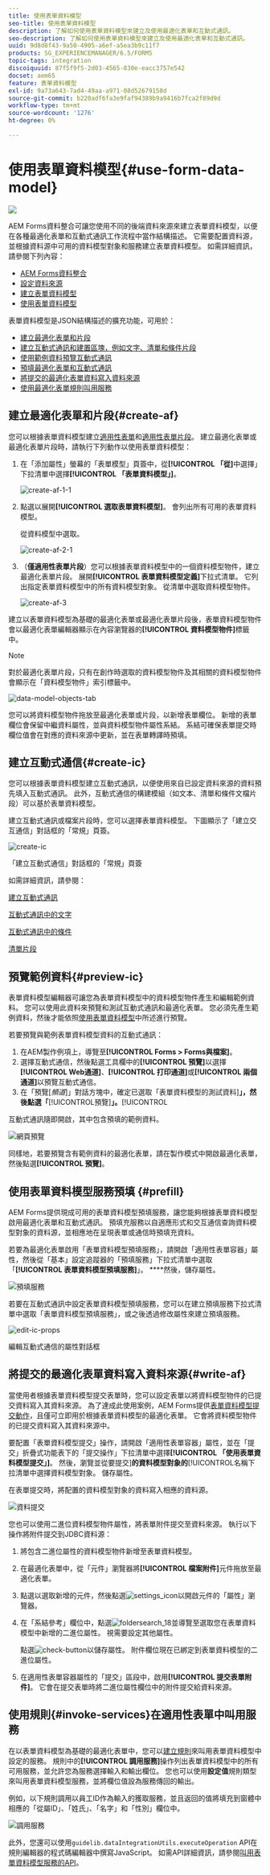```yaml
---
title: 使用表單資料模型
seo-title: 使用表單資料模型
description: 了解如何使用表單資料模型來建立及使用最適化表單和互動式通訊。
seo-description: 了解如何使用表單資料模型來建立及使用最適化表單和互動式通訊。
uuid: 9d8d8f43-9a50-4905-a6ef-a5ea3b9c11f7
products: SG_EXPERIENCEMANAGER/6.5/FORMS
topic-tags: integration
discoiquuid: 87f5f9f5-2d03-4565-830e-eacc3757e542
docset: aem65
feature: 表單資料模型
exl-id: 9a73a643-7ad4-49aa-a971-08d52679158d
source-git-commit: b220adf6fa3e9faf94389b9a9416b7fca2f89d9d
workflow-type: tm+mt
source-wordcount: '1276'
ht-degree: 0%

---
```


# 使用表單資料模型{#use-form-data-model}

![](do-not-localize/data-integeration.png)

AEM Forms資料整合可讓您使用不同的後端資料來源來建立表單資料模型，以便在各種最適化表單和互動式通訊工作流程中當作結構描述。 它需要配置資料源，並根據資料源中可用的資料模型對象和服務建立表單資料模型。 如需詳細資訊，請參閱下列內容：

* [AEM Forms資料整合](../../forms/using/data-integration.md)
* [設定資料來源](../../forms/using/configure-data-sources.md)
* [建立表單資料模型](../../forms/using/create-form-data-models.md)
* [使用表單資料模型](../../forms/using/work-with-form-data-model.md)

表單資料模型是JSON結構描述的擴充功能，可用於：

* [建立最適化表單和片段](#create-af)
* [建立互動式通訊和建置區塊，例如文字、清單和條件片段](#create-ic)
* [使用範例資料預覽互動式通訊](#preview-ic)
* [預填最適化表單和互動式通訊](#prefill)
* [將提交的最適化表單資料寫入資料來源](#write-af)
* [使用最適化表單規則叫用服務](#invoke-services)

## 建立最適化表單和片段{#create-af}

您可以根據表單資料模型建立[適用性表單](../../forms/using/creating-adaptive-form.md)和[適用性表單片段](../../forms/using/adaptive-form-fragments.md)。 建立最適化表單或最適化表單片段時，請執行下列動作以使用表單資料模型：

1. 在「添加屬性」螢幕的「表單模型」頁簽中，從&#x200B;**[!UICONTROL 「從]**&#x200B;中選擇」下拉清單中選擇&#x200B;**[!UICONTROL 「表單資料模型」]**。

   ![create-af-1-1](assets/create-af-1-1.png)

1. 點選以展開&#x200B;**[!UICONTROL 選取表單資料模型]**。 會列出所有可用的表單資料模型。

   從資料模型中選取。

   ![create-af-2-1](assets/create-af-2-1.png)

1. （**僅適用性表單片段**）您可以根據表單資料模型中的一個資料模型物件，建立最適化表單片段。 展開&#x200B;**[!UICONTROL 表單資料模型定義]**&#x200B;下拉式清單。 它列出指定表單資料模型中的所有資料模型對象。 從清單中選取資料模型物件。

   ![create-af-3](assets/create-af-3.png)

建立以表單資料模型為基礎的最適化表單或最適化表單片段後，表單資料模型物件會以最適化表單編輯器顯示在內容瀏覽器的&#x200B;**[!UICONTROL 資料模型物件]**&#x200B;標籤中。

>[!NOTE]
>
>對於最適化表單片段，只有在創作時選取的資料模型物件及其相關的資料模型物件會顯示在「資料模型物件」索引標籤中。

![data-model-objects-tab](assets/data-model-objects-tab.png)

您可以將資料模型物件拖放至最適化表單或片段，以新增表單欄位。 新增的表單欄位會保留中繼資料屬性，並與資料模型物件屬性系結。 系結可確保表單提交時欄位值會在對應的資料來源中更新，並在表單轉譯時預填。

## 建立互動式通信{#create-ic}

您可以根據表單資料模型建立互動式通訊，以便使用來自已設定資料來源的資料預先填入互動式通訊。 此外，互動式通信的構建模組（如文本、清單和條件文檔片段）可以基於表單資料模型。

建立互動式通訊或檔案片段時，您可以選擇表單資料模型。 下圖顯示了「建立交互通信」對話框的「常規」頁簽。

![create-ic](assets/create-ic.png)

「建立互動式通信」對話框的「常規」頁簽

如需詳細資訊，請參閱：

[建立互動式通訊](../../forms/using/create-interactive-communication.md)

[互動式通訊中的文字](/help/forms/using/texts-interactive-communications.md)

[互動式通訊中的條件](/help/forms/using/conditions-interactive-communications.md)

[清單片段](/help/forms/using/lists.md)

## 預覽範例資料{#preview-ic}

表單資料模型編輯器可讓您為表單資料模型中的資料模型物件產生和編輯範例資料。 您可以使用此資料來預覽和測試互動式通訊和最適化表單。 您必須先產生範例資料，然後才能依照[使用表單資料模型](../../forms/using/work-with-form-data-model.md#sample)中所述進行預覽。

若要預覽與範例表單資料模型資料的互動式通訊：

1. 在AEM製作例項上，導覽至&#x200B;**[!UICONTROL Forms > Forms與檔案]**。
1. 選擇互動式通信，然後點選工具欄中的&#x200B;**[!UICONTROL 預覽]**&#x200B;以選擇&#x200B;**[!UICONTROL Web通道]**、**[!UICONTROL 打印通道]**&#x200B;或&#x200B;**[!UICONTROL 兩個通道]**&#x200B;以預覽互動式通信。
1. 在「預覽&#x200B;[*頻道*]」對話方塊中，確定已選取「表單資料模型的測試資料&#x200B;]**」，然後點選「**[!UICONTROL &#x200B;預覽&#x200B;]**」。**[!UICONTROL 

互動式通訊隨即開啟，其中包含預填的範例資料。

![網頁預覽](assets/web-preview.png)

同樣地，若要預覽含有範例資料的最適化表單，請在製作模式中開啟最適化表單，然後點選&#x200B;**[!UICONTROL 預覽]**。

## 使用表單資料模型服務預填 {#prefill}

AEM Forms提供現成可用的表單資料模型預填服務，讓您能夠根據表單資料模型啟用最適化表單和互動式通訊。 預填充服務以自適應形式和交互通信查詢資料模型對象的資料源，並相應地在呈現表單或通信時預填充資料。

若要為最適化表單啟用「表單資料模型預填服務」，請開啟「適用性表單容器」屬性，然後從「基本」設定追蹤器的「預填服務」下拉式清單中選取「**[!UICONTROL 表單資料模型預填服務]**」。 ****&#x200B;然後，儲存屬性。

![預填服務](assets/prefill-service.png)

若要在互動式通訊中設定表單資料模型預填服務，您可以在建立預填服務下拉式清單中選取「表單資料模型預填服務」，或之後透過修改屬性來建立預填服務。

![edit-ic-props](assets/edit-ic-props.png)

編輯互動式通信的屬性對話框

## 將提交的最適化表單資料寫入資料來源{#write-af}

當使用者根據表單資料模型提交表單時，您可以設定表單以將資料模型物件的已提交資料寫入其資料來源。 為了達成此使用案例，AEM Forms提供[表單資料模型提交動作](../../forms/using/configuring-submit-actions.md)，且僅可立即用於根據表單資料模型的最適化表單。 它會將資料模型物件的已提交資料寫入其資料來源中。

要配置「表單資料模型提交」操作，請開啟「適用性表單容器」屬性，並在「提交」折疊式功能表下的「提交操作」下拉清單中選擇&#x200B;**[!UICONTROL 「使用表單資料模型提交」]**。 然後，瀏覽並從要提交&#x200B;]**的資料模型對象的**[!UICONTROL &#x200B;名稱下拉清單中選擇資料模型對象。 儲存屬性。

在表單提交時，將配置的資料模型對象的資料寫入相應的資料源。

![資料提交](assets/data-submission.png)

您也可以使用二進位資料模型物件屬性，將表單附件提交至資料來源。 執行以下操作將附件提交到JDBC資料源：

1. 將包含二進位屬性的資料模型物件新增至表單資料模型。
1. 在最適化表單中，從「元件」瀏覽器將&#x200B;**[!UICONTROL 檔案附件]**&#x200B;元件拖放至最適化表單。
1. 點選以選取新增的元件，然後點選![settings_icon](assets/settings_icon.png)以開啟元件的「屬性」瀏覽器。
1. 在「系結參考」欄位中，點選![foldersearch_18](assets/foldersearch_18.png)並導覽至選取您在表單資料模型中新增的二進位屬性。 視需要設定其他屬性。

   點選![check-button](assets/check-button.png)以儲存屬性。 附件欄位現在已綁定到表單資料模型的二進位屬性。

1. 在適用性表單容器屬性的「提交」區段中，啟用&#x200B;**[!UICONTROL 提交表單附件]**。 它會在提交表單時將二進位屬性欄位中的附件提交給資料來源。

## 使用規則{#invoke-services}在適用性表單中叫用服務

在以表單資料模型為基礎的最適化表單中，您可以[建立規則](../../forms/using/rule-editor.md)來叫用表單資料模型中設定的服務。 規則中的&#x200B;**[!UICONTROL 調用服務]**&#x200B;操作列出表單資料模型中的所有可用服務，並允許您為服務選擇輸入和輸出欄位。 您也可以使用&#x200B;**設定值**&#x200B;規則類型來叫用表單資料模型服務，並將欄位值設為服務傳回的輸出。

例如，以下規則調用以員工ID作為輸入的獲取服務，並且返回的值將填充到窗體中相應的「從屬ID」、「姓氏」、「名字」和「性別」欄位中。

![調用服務](assets/invoke-service.png)

此外，您還可以使用`guidelib.dataIntegrationUtils.executeOperation` API在規則編輯器的程式碼編輯器中撰寫JavaScript。 如需API詳細資訊，請參閱[叫用表單資料模型服務的API](/help/forms/using/invoke-form-data-model-services.md)。
